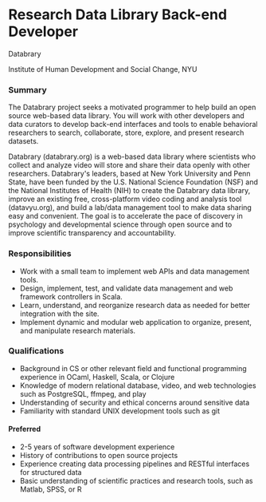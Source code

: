 # Research Data Library Back-end Developer

Databrary

Institute of Human Development and Social Change, NYU

### Summary

The Databrary project seeks a motivated programmer to help build an open source web-based data library.
You will work with other developers and data curators to develop back-end interfaces and tools to enable behavioral researchers to search, collaborate, store, explore, and present research datasets.

Databrary (databrary.org) is a web-based data library where scientists who collect and analyze video will store and share their data openly with other researchers.
Databrary's leaders, based at New York University and Penn State, have been funded by the U.S. National Science Foundation (NSF) and the National Institutes of Health (NIH) to create the Databrary data library, improve an existing free, cross-platform video coding and analysis tool (datavyu.org), and build a lab/data management tool to make data sharing easy and convenient.
The goal is to accelerate the pace of discovery in psychology and developmental science through open source and to improve scientific transparency and accountability.

### Responsibilities

- Work with a small team to implement web APIs and data management tools.
- Design, implement, test, and validate data management and web framework controllers in Scala.
- Learn, understand, and reorganize research data as needed for better integration with the site.
- Implement dynamic and modular web application to organize, present, and manipulate research materials.

### Qualifications

- Background in CS or other relevant field and functional programming experience in OCaml, Haskell, Scala, or Clojure
- Knowledge of modern relational database, video, and web technologies such as PostgreSQL, ffmpeg, and play
- Understanding of security and ethical concerns around sensitive data
- Familiarity with standard UNIX development tools such as git

#### Preferred

- 2-5 years of software development experience
- History of contributions to open source projects
- Experience creating data processing pipelines and RESTful interfaces for structured data
- Basic understanding of scientific practices and research tools, such as Matlab, SPSS, or R
